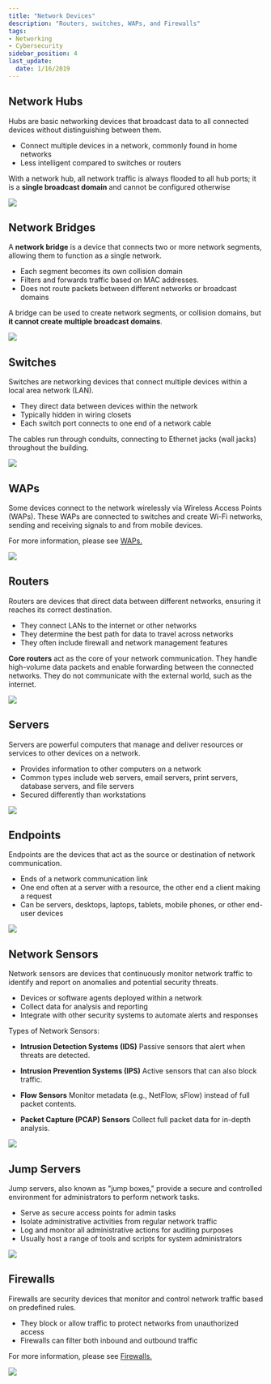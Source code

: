 ```yaml
---
title: "Network Devices"
description: "Routers, switches, WAPs, and Firewalls"
tags: 
- Networking
- Cybersecurity
sidebar_position: 4
last_update:
  date: 1/16/2019
---
```



## Network Hubs

Hubs are basic networking devices that broadcast data to all connected devices without distinguishing between them.

- Connect multiple devices in a network, commonly found in home networks
- Less intelligent compared to switches or routers

With a network hub, all network traffic is always flooded to all hub ports; it is a **single broadcast domain** and cannot be configured otherwise

<div class='img-center'>

![](/img/docs/06072025-network-hubs-2.jpeg)

</div>


## Network Bridges

A **network bridge** is a device that connects two or more network segments, allowing them to function as a single network.

- Each segment becomes its own collision domain
- Filters and forwards traffic based on MAC addresses.
- Does not route packets between different networks or broadcast domains

A bridge can be used to create network segments, or collision domains, but **it cannot create multiple broadcast domains**.

<div class='img-center'>

![](/img/docs/06072025-network_bridge.jpg)

</div>


## Switches

Switches are networking devices that connect multiple devices within a local area network (LAN).

- They direct data between devices within the network
- Typically hidden in wiring closets
- Each switch port connects to one end of a network cable

The cables run through conduits, connecting to Ethernet jacks (wall jacks) throughout the building.

<div class='img-center'>

![](/img/docs/networking-basics-devices-switchesss.png)

</div>



## WAPs

Some devices connect to the network wirelessly via Wireless Access Points (WAPs). These WAPs are connected to switches and create Wi-Fi networks, sending and receiving signals to and from mobile devices.

For more information, please see [WAPs.](/docs/006-Networking/001-The-Basics/060-Wireless-Networking.md)

<div class='img-center'>

![](/img/docs/networking-basics-devices-wapssss.png)

</div>


## Routers

Routers are devices that direct data between different networks, ensuring it reaches its correct destination.

- They connect LANs to the internet or other networks
- They determine the best path for data to travel across networks
- They often include firewall and network management features

**Core routers** act as the core of your network communication. They handle high-volume data packets and enable forwarding between the connected networks. They do not communicate with the external world, such as the internet.

<div class='img-center'>

![](/img/docs/networking-basics-devices-routerss-and-core-routerss.png)

</div>

## Servers

Servers are powerful computers that manage and deliver resources or services to other devices on a network.

- Provides information to other computers on a network
- Common types include web servers, email servers, print servers, database servers, and file servers
- Secured differently than workstations

<div class='img-center'>

![](/img/docs/06072025-servers.jpg)

</div>


## Endpoints

Endpoints are the devices that act as the source or destination of network communication.

- Ends of a network communication link
- One end often at a server with a resource, the other end a client making a request
- Can be servers, desktops, laptops, tablets, mobile phones, or other end-user devices

<div class='img-center'>

![](/img/docs/06072025-endpoint-devices.PNG)

</div>


## Network Sensors

Network sensors are devices that continuously monitor network traffic to identify and report on anomalies and potential security threats.

- Devices or software agents deployed within a network 
- Collect data for analysis and reporting
- Integrate with other security systems to automate alerts and responses

Types of Network Sensors:

- **Intrusion Detection Systems (IDS)**
   Passive sensors that alert when threats are detected.

- **Intrusion Prevention Systems (IPS)**
   Active sensors that can also block traffic.

- **Flow Sensors**
   Monitor metadata (e.g., NetFlow, sFlow) instead of full packet contents.

- **Packet Capture (PCAP) Sensors**
   Collect full packet data for in-depth analysis.

<div class='img-center'>

![](/img/docs/06072025-network-sensors.PNG)

</div>


## Jump Servers

Jump servers, also known as "jump boxes," provide a secure and controlled environment for administrators to perform network tasks.

- Serve as secure access points for admin tasks
- Isolate administrative activities from regular network traffic
- Log and monitor all administrative actions for auditing purposes
- Usually host a range of tools and scripts for system administrators

<div class='img-center'>

![](/img/docs/06072025-jump-servers.PNG)

</div>

## Firewalls

Firewalls are security devices that monitor and control network traffic based on predefined rules.

- They block or allow traffic to protect networks from unauthorized access
- Firewalls can filter both inbound and outbound traffic

For more information, please see [Firewalls.](/docs/007-Cybersecurity/003-Security-Architecture/055-Firewalls.md)

<div class='img-center'>

![](/img/docs/06072025-hw-fw.PNG)

</div>
